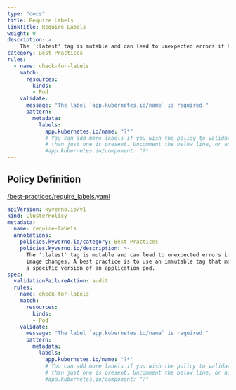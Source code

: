 ```yaml
---
type: "docs"
title: Require Labels
linkTitle: Require Labels
weight: 9
description: >
    The ':latest' tag is mutable and can lead to unexpected errors if the  image changes. A best practice is to use an immutable tag that maps to  a specific version of an application pod.  
category: Best Practices
rules:
  - name: check-for-labels
    match:
      resources:
        kinds:
        - Pod
    validate:
      message: "The label `app.kubernetes.io/name` is required."
      pattern:
        metadata:
          labels:
            app.kubernetes.io/name: "?*"
            # You can add more labels if you wish the policy to validate more 
            # than just one is present. Uncomment the below line, or add new ones.
            #app.kubernetes.io/component: "?*
---
```


## Policy Definition
<a href="https://github.com/kyverno/policies/raw/main//best-practices/require_labels.yaml" target="-blank">/best-practices/require_labels.yaml</a>

```yaml
apiVersion: kyverno.io/v1
kind: ClusterPolicy
metadata:
  name: require-labels
  annotations:
    policies.kyverno.io/category: Best Practices
    policies.kyverno.io/description: >-
      The ':latest' tag is mutable and can lead to unexpected errors if the 
      image changes. A best practice is to use an immutable tag that maps to 
      a specific version of an application pod.  
spec:
  validationFailureAction: audit
  rules:
  - name: check-for-labels
    match:
      resources:
        kinds:
        - Pod
    validate:
      message: "The label `app.kubernetes.io/name` is required."
      pattern:
        metadata:
          labels:
            app.kubernetes.io/name: "?*"
            # You can add more labels if you wish the policy to validate more 
            # than just one is present. Uncomment the below line, or add new ones.
            #app.kubernetes.io/component: "?*
```
